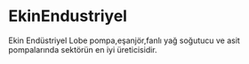 # EkinEndustriyel
Ekin Endüstriyel Lobe pompa,eşanjör,fanlı yağ soğutucu ve asit pompalarında sektörün en iyi üreticisidir.
